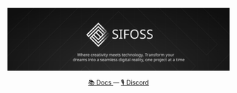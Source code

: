 <p align="center">
<img src="./ban.svg" alt="Sifoss Studio, Comprehensive documentation for Sifoss, covering features, setup, and usage."</p>
<div align="center">
  <a href="https://docs.sifoss.io"> 📚 Docs <a>
  —
  <a href="https://discord.com/invite/sifoss"> 🎙 Discord <a>
</div>
